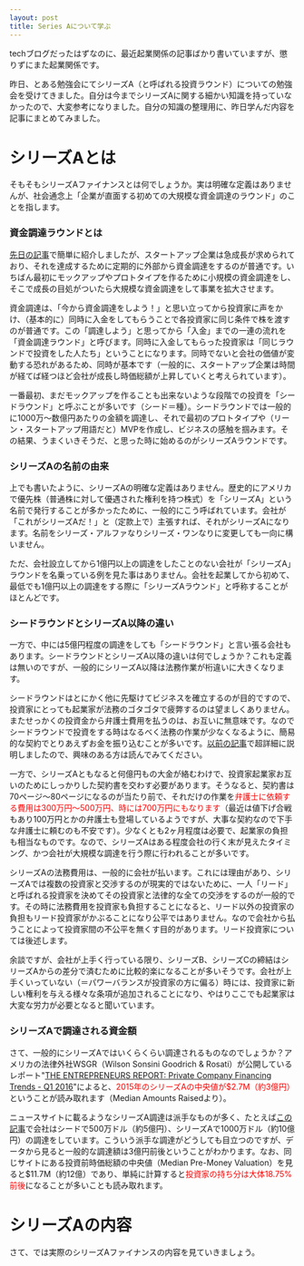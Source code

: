 ```yaml
---
layout: post
title: Series Aについて学ぶ
---
```

techブログだったはずなのに、最近起業関係の記事ばかり書いていますが、懲りずにまた起業関係です。

昨日、とある勉強会にてシリーズA（と呼ばれる投資ラウンド）についての勉強会を受けてきました。自分は今までシリーズAに関する細かい知識を持っていなかったので、大変参考になりました。自分の知識の整理用に、昨日学んだ内容を記事にまとめてみました。




# シリーズAとは

そもそもシリーズAファイナンスとは何でしょうか。実は明確な定義はありませんが、社会通念上「企業が直面する初めての大規模な資金調達のラウンド」のことを指します。

### 資金調達ラウンドとは

[先日の記事](http://nmi.jp/2016-07-23-stock-strategy-for-early-startup-employee)で簡単に紹介しましたが、スタートアップ企業は急成長が求められており、それを達成するために定期的に外部から資金調達をするのが普通です。いちばん最初にモックアップやプロトタイプを作るために小規模の資金調達をし、そこで成長の目処がついたら大規模な資金調達をして事業を拡大させます。

資金調達は、「今から資金調達をしよう！」と思い立ってから投資家に声をかけ、（基本的に）同時に入金をしてもらうことで各投資家に同じ条件で株を渡すのが普通です。この「調達しよう」と思ってから「入金」までの一連の流れを「資金調達ラウンド」と呼びます。同時に入金してもらった投資家は「同じラウンドで投資をした人たち」ということになります。同時でないと会社の価値が変動する恐れがあるため、同時が基本です（一般的に、スタートアップ企業は時間が経てば経つほど会社が成長し時価総額が上昇していくと考えられています）。

一番最初、まだモックアップを作ることも出来ないような段階での投資を「シードラウンド」と呼ぶことが多いです（シード＝種）。シードラウンドでは一般的に1000万〜数億円あたりの金額を調達し、それで最初のプロトタイプや（リーン・スタートアップ用語だと）MVPを作成し、ビジネスの感触を掴みます。その結果、うまくいきそうだ、と思った時に始めるのがシリーズAラウンドです。

### シリーズAの名前の由来

上でも書いたように、シリーズAの明確な定義はありません。歴史的にアメリカで優先株（普通株に対して優遇された権利を持つ株式）を「シリーズA」という名前で発行することが多かったために、一般的にこう呼ばれています。会社が「これがシリーズAだ！」と（定款上で）主張すれば、それがシリーズAになります。名前をシリーズ・アルファなりシリーズ・ワンなりに変更しても一向に構いません。

ただ、会社設立してから1億円以上の調達をしたことのない会社が「シリーズA」ラウンドを名乗っている例を見た事はありません。会社を起業してから初めて、最低でも1億円以上の調達をする際に「シリーズAラウンド」と呼称することがほとんどです。

### シードラウンドとシリーズA以降の違い

一方で、中には5億円程度の調達をしても「シードラウンド」と言い張る会社もあります。シードラウンドとシリーズA以降の違いは何でしょうか？これも定義は無いのですが、一般的にシリーズA以降は法務作業が桁違いに大きくなります。

シードラウンドはとにかく他に先駆けてビジネスを確立するのが目的ですので、投資家にとっても起業家が法務のゴタゴタで疲弊するのは望ましくありません。またせっかくの投資金から弁護士費用を払うのは、お互いに無意味です。なのでシードラウンドで投資をする時はなるべく法務の作業が少なくなるように、簡易的な契約でとりあえずお金を振り込むことが多いです。[以前の記事](http://nmi.jp/archives/902)で超詳細に説明しましたので、興味のある方は読んでみてください。

一方で、シリーズAともなると何億円もの大金が絡むわけで、投資家起業家お互いのためにしっかりした契約書を交わす必要があります。そうなると、契約書は70ページ〜80ページになるのが当たり前で、それだけの作業を<span style="color:red">弁護士に依頼する費用は300万円〜500万円、時には700万円にもなります</span>（最近は値下げ合戦もあり100万円とかの弁護士も登場しているようですが、大事な契約なので下手な弁護士に頼むのも不安です）。少なくとも2ヶ月程度は必要で、起業家の負担も相当なものです。なので、シリーズAはある程度会社の行く末が見えたタイミング、かつ会社が大規模な調達を行う際に行われることが多いです。

シリーズAの法務費用は、一般的に会社が払います。これには理由があり、シリーズAでは複数の投資家と交渉するのが現実的ではないために、一人「リード」と呼ばれる投資家を決めてその投資家と法律的な全ての交渉をするのが一般的です。その時に法務費用を投資家も負担することになると、リード以外の投資家の負担もリード投資家がかぶることになり公平ではありません。なので会社から払うことによって投資家間の不公平を無くす目的があります。リード投資家については後述します。

余談ですが、会社が上手く行っている限り、シリーズB、シリーズCの締結はシリーズAからの差分で済むために比較的楽になることが多いそうです。会社が上手くいっていない（＝パワーバランスが投資家の方に偏る）時には、投資家に新しい権利を与える様々な条項が追加されることになり、やはりここでも起業家は大変な労力が必要となると聞いています。

### シリーズAで調達される資金額

さて、一般的にシリーズAではいくらくらい調達されるものなのでしょうか？アメリカの法律外社WSGR（Wilson Sonsini Goodrich & Rosati）が公開しているレポート"[THE ENTREPRENEURS REPORT: Private Company Financing Trends - Q1 2016](https://www.wsgr.com/publications/PDFSearch/entreport/Q12016/private-company-financing-trends.htm)"によると、<span style="color:red">2015年のシリーズAの中央値が$2.7M（約3億円）</span>ということが読み取れます（Median Amounts Raisedより）。

ニュースサイトに載るようなシリーズA調達は派手なものが多く、たとえば[この記事](http://jp.techcrunch.com/2016/07/17/20160711on-demand-sales-force-universal-avenue-closes-10m-series-a/)で会社はシードで500万ドル（約5億円）、シリーズAで1000万ドル（約10億円）の調達をしています。こういう派手な調達がどうしても目立つのですが、データから見ると一般的な調達額は3億円前後ということがわかります。なお、同じサイトにある投資前時価総額の中央値（Median Pre-Money Valuation）を見ると$11.7M（約12億）であり、単純に計算すると<span style="color:red">投資家の持ち分は大体18.75%前後</span>になることが多いことも読み取れます。

# シリーズAの内容

さて、では実際のシリーズAファイナンスの内容を見ていきましょう。

